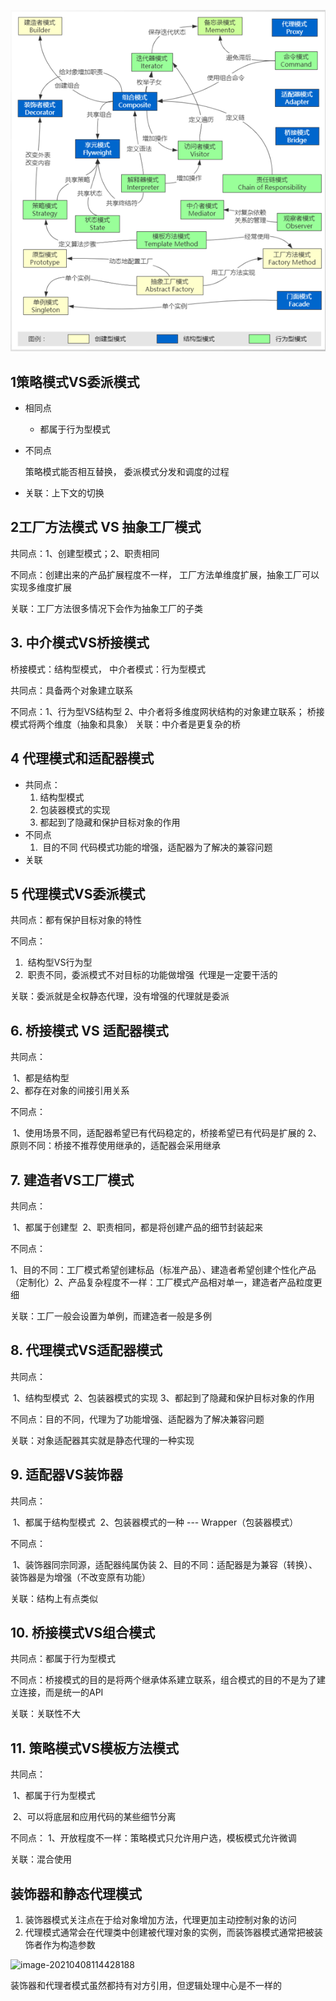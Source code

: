 ![image-20210407223326928](..\images\image-20210407223326928.png)



## 1策略模式VS委派模式

- 相同点

  - 都属于行为型模式

- 不同点

  策略模式能否相互替换， 委派模式分发和调度的过程

- 关联：上下文的切换

  

## 2工厂方法模式 VS 抽象工厂模式


共同点：1、创建型模式；2、职责相同

不同点：创建出来的产品扩展程度不一样，
		工厂方法单维度扩展，抽象工厂可以实现多维度扩展

关联：工厂方法很多情况下会作为抽象工厂的子类



## 3. 中介模式VS桥接模式

桥接模式：结构型模式， 中介者模式：行为型模式

共同点：具备两个对象建立联系

不同点：1、行为型VS结构型
			2、中介者将多维度网状结构的对象建立联系；
			桥接模式将两个维度（抽象和具象）
关联：中介者是更复杂的桥



## 4 代理模式和适配器模式

- 共同点：
  1. 结构型模式
  2. 包装器模式的实现
  3. 都起到了隐藏和保护目标对象的作用
- 不同点
  1. ​	目的不同 代码模式功能的增强，适配器为了解决的兼容问题
-  关联

## 5 代理模式VS委派模式

共同点：都有保护目标对象的特性

不同点：

1. ​		结构型VS行为型
2. ​		职责不同，委派模式不对目标的功能做增强
   ​					 代理是一定要干活的

关联：委派就是全权静态代理，没有增强的代理就是委派	



## 6. 桥接模式 VS 适配器模式

共同点：

​		1、都是结构型		
​		2、都存在对象的间接引用关系

不同点：

​		1、使用场景不同，适配器希望已有代码稳定的，桥接希望已有代码是扩展的
​		2、原则不同：桥接不推荐使用继承的，适配器会采用继承



## 7. 建造者VS工厂模式

共同点：

​	   1、都属于创建型
​		2、职责相同，都是将创建产品的细节封装起来 

不同点：

​       1、目的不同：工厂模式希望创建标品（标准产品）、建造者希望创建个性化产品（定制化）
​		2、产品复杂程度不一样：工厂模式产品相对单一，建造者产品粒度更细

关联：工厂一般会设置为单例，而建造者一般是多例



## 8. 代理模式VS适配器模式

共同点：

​		1、结构型模式
​		2、包装器模式的实现
​		3、都起到了隐藏和保护目标对象的作用

不同点：目的不同，代理为了功能增强、适配器为了解决兼容问题

关联：对象适配器其实就是静态代理的一种实现




## 9. 适配器VS装饰器

共同点：

​		1、都属于结构型模式
​		2、包装器模式的一种  --- Wrapper（包装器模式）

不同点：

​		1、装饰器同宗同源，适配器纯属伪装
​		2、目的不同：适配器是为兼容（转换）、装饰器是为增强（不改变原有功能）

关联：结构上有点类似



## 10. 桥接模式VS组合模式

共同点：都属于行为型模式

不同点：桥接模式的目的是将两个继承体系建立联系，组合模式的目的不是为了建立连接，而是统一的API

关联：关联性不大

## 11. 策略模式VS模板方法模式

共同点：

​		1、都属于行为型模式

​		2、可以将底层和应用代码的某些细节分离

不同点： 1、开放程度不一样：策略模式只允许用户选，模板模式允许微调

关联：混合使用

## 装饰器和静态代理模式	

1. 装饰器模式关注点在于给对象增加方法，代理更加主动控制对象的访问
2. 代理模式通常会在代理类中创建被代理对象的实例，而装饰器模式通常把被装饰者作为构造参数

![image-20210408114428188](C:\Users\Administrator\AppData\Roaming\Typora\typora-user-images\image-20210408114428188.png)



装饰器和代理者模式虽然都持有对方引用，但逻辑处理中心是不一样的